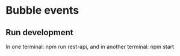 # Bubble events

## Run development
In one terminal: npm run rest-api, and in another terminal: npm start
